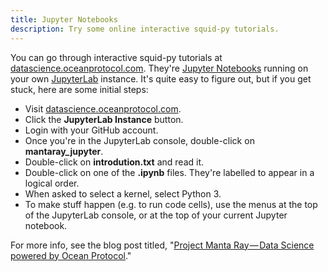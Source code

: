 ```yaml
---
title: Jupyter Notebooks
description: Try some online interactive squid-py tutorials.
---
```


You can go through interactive squid-py tutorials at [datascience.oceanprotocol.com](https://datascience.oceanprotocol.com/).
They're [Jupyter Notebooks](http://jupyter.org/) running on your own [JupyterLab](https://github.com/jupyterlab/jupyterlab) instance.
It's quite easy to figure out, but if you get stuck, here are some initial steps:

- Visit [datascience.oceanprotocol.com](https://datascience.oceanprotocol.com/).
- Click the **JupyterLab Instance** button.
- Login with your GitHub account.
- Once you're in the JupyterLab console, double-click on **mantaray_jupyter**.
- Double-click on **introdution.txt** and read it.
- Double-click on one of the **.ipynb** files. They're labelled to appear in a logical order.
- When asked to select a kernel, select Python 3.
- To make stuff happen (e.g. to run code cells), use the menus at the top of the JupyterLab console, or at the top of your current Jupyter notebook.

For more info, see the blog post titled, "[Project Manta Ray — Data Science powered by Ocean Protocol](https://blog.oceanprotocol.com/project-manta-ray-data-science-powered-by-ocean-protocol-535c54089b0f)."

